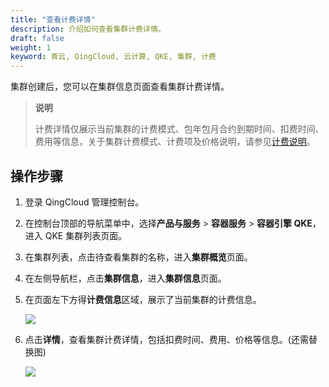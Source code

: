 ```yaml
---
title: "查看计费详情"
description: 介绍如何查看集群计费详情。
draft: false
weight: 1
keyword: 青云, QingCloud, 云计算, QKE, 集群, 计费
---
```


集群创建后，您可以在集群信息页面查看集群计费详情。

> **说明**
>
> 计费详情仅展示当前集群的计费模式、包年包月合约到期时间、扣费时间、费用等信息，关于集群计费模式、计费项及价格说明，请参见[计费说明](/container/qke_plus/billing/bill_des/)。

## 操作步骤

1. 登录 QingCloud 管理控制台。

2. 在控制台顶部的导航菜单中，选择**产品与服务** > **容器服务** > **容器引擎 QKE**，进入 QKE 集群列表页面。

3. 在集群列表，点击待查看集群的名称，进入**集群概览**页面。

4. 在左侧导航栏，点击**集群信息**，进入**集群信息**页面。

5. 在页面左下方得**计费信息**区域，展示了当前集群的计费信息。

   <img src="../../../_images/cluster_billing_info.png" />

6. 点击**详情**，查看集群计费详情，包括扣费时间、费用、价格等信息。(还需替换图)

   <img src="../../../_images/cluster_billing_info_detail.png" />

   


